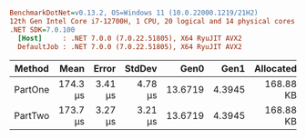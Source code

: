 ``` ini

BenchmarkDotNet=v0.13.2, OS=Windows 11 (10.0.22000.1219/21H2)
12th Gen Intel Core i7-12700H, 1 CPU, 20 logical and 14 physical cores
.NET SDK=7.0.100
  [Host]     : .NET 7.0.0 (7.0.22.51805), X64 RyuJIT AVX2
  DefaultJob : .NET 7.0.0 (7.0.22.51805), X64 RyuJIT AVX2


```
|  Method |     Mean |   Error |  StdDev |    Gen0 |   Gen1 | Allocated |
|-------- |---------:|--------:|--------:|--------:|-------:|----------:|
| PartOne | 174.3 μs | 3.41 μs | 4.78 μs | 13.6719 | 4.3945 | 168.88 KB |
| PartTwo | 173.7 μs | 3.27 μs | 3.21 μs | 13.6719 | 4.3945 | 168.88 KB |
